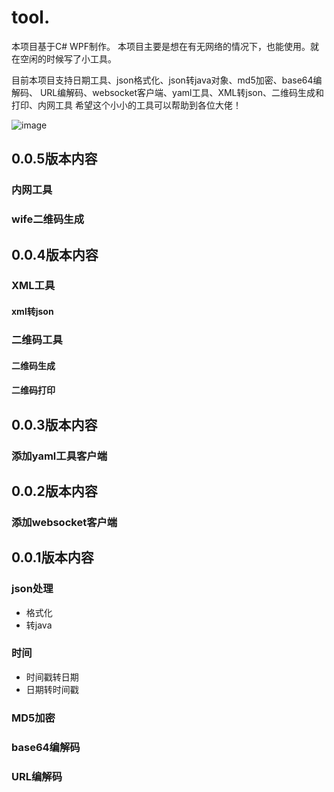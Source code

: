 # tool.
本项目基于C# WPF制作。
本项目主要是想在有无网络的情况下，也能使用。就在空闲的时候写了小工具。

目前本项目支持日期工具、json格式化、json转java对象、md5加密、base64编解码、
URL编解码、websocket客户端、yaml工具、XML转json、二维码生成和打印、内网工具
希望这个小小的工具可以帮助到各位大佬！



![image](https://github.com/nuoqin/tools/assets/45343280/c10301a8-3402-4bd8-addd-7a1d32546931)
## 0.0.5版本内容
### 内网工具
### wife二维码生成

## 0.0.4版本内容
### XML工具
#### xml转json
### 二维码工具
#### 二维码生成
#### 二维码打印

## 0.0.3版本内容
### 添加yaml工具客户端

## 0.0.2版本内容
### 添加websocket客户端

## 0.0.1版本内容
### json处理
* 格式化
* 转java
### 时间
* 时间戳转日期
* 日期转时间戳
### MD5加密
### base64编解码
### URL编解码
